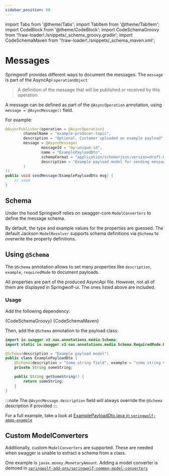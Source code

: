 ```yaml
---
sidebar_position: 68
---
```


import Tabs from '@theme/Tabs';
import TabItem from '@theme/TabItem';
import CodeBlock from '@theme/CodeBlock';
import CodeSchemaGroovy from '!!raw-loader!./snippets/_schema_groovy.gradle';
import CodeSchemaMaven from '!!raw-loader!./snippets/_schema_maven.xml';

# Messages

Springwolf provides different ways to document the messages. The `message` is part of the AsyncApi `operationObject`

> A definition of the message that will be published or received by this operation

A message can be defined as part of the `@AsyncOperation` annotation, using `message = @AsyncMessage()` field.

For example:
```java
@AsyncPublisher(operation = @AsyncOperation(
        channelName = "example-producer-topic",
        description = "Optional. Customer uploaded an example payload",
        message = @AsyncMessage(
                messageId = "my-unique-id",
                name = "ExamplePayloadDto",
                schemaFormat = "application/schema+json;version=draft-07",
                description = "Example payload model for sending messages"
        )
))
public void sendMessage(ExamplePayloadDto msg) {
    // send
}
```

## Schema

Under the hood Springwolf relies on swagger-core `ModelConverters` to define the message schema.

By default, the type and example values for the properties are guessed.
The default Jackson `ModelResolver` supports schema definitions via `@Schema` to overwrite the property definitions.

## Using `@Schema`

The `@Schema` annotation allows to set many properties like `description`, `example`, `requiredMode` to document payloads.

All properties are part of the produced AsyncApi file. However, not all of them are displayed in Springwolf-ui. The ones listed above are included.

### Usage

Add the following dependency:

<Tabs>
  <TabItem value="Groovy" label="Groovy" default>
    <CodeBlock language="groovy">{CodeSchemaGroovy}</CodeBlock>
  </TabItem>
  <TabItem value="Maven" label="Maven">
    <CodeBlock language="xml">{CodeSchemaMaven}</CodeBlock>
  </TabItem>
</Tabs>

Then, add the `@Schema` annotation to the payload class:
```java
import io.swagger.v3.oas.annotations.media.Schema;
import static io.swagger.v3.oas.annotations.media.Schema.RequiredMode.REQUIRED;

@Schema(description = "Example payload model")
public class ExamplePayloadDto {
    @Schema(description = "Some string field", example = "some string value", requiredMode = REQUIRED)
    private String someString;

    public String getSomeString() {
        return someString;
    }
}
```

:::note
The `@AsyncMessage.description` field will always override the `@Schema` description if provided
:::

For a full example, take a look at [ExamplePayloadDto.java in `springwolf-amqp-example`](https://github.com/springwolf/springwolf-core/blob/master/springwolf-examples/springwolf-amqp-example/src/main/java/io/github/stavshamir/springwolf/example/amqp/dtos/ExamplePayloadDto.java)

## Custom ModelConverters

Additionally, custom `ModelConverters` are supported.
These are needed when swagger is unable to extract a schema from a class.

One example is `javax.money.MonetaryAmount`.
Adding a model converter is demoed in [`springwolf-add-ons/springwolf-common-model-converters`](https://github.com/springwolf/springwolf-core/tree/master/springwolf-add-ons/springwolf-common-model-converters)

